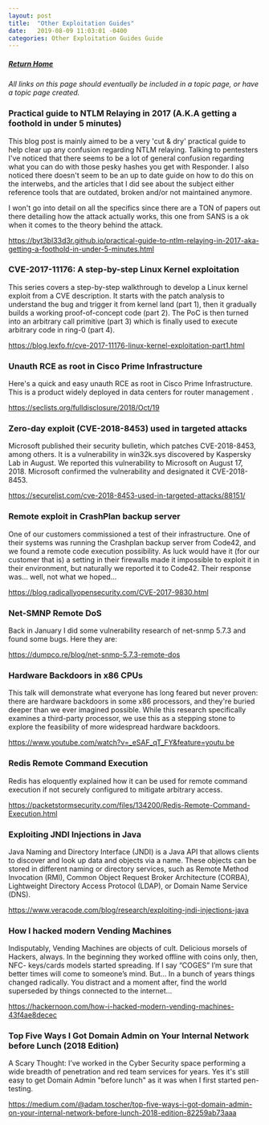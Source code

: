 ```yaml
---
layout: post
title:  "Other Exploitation Guides"
date:   2019-08-09 11:03:01 -0400
categories: Other Exploitation Guides Guide
---
```

##### [Return Home](https://thegetch.github.io/penetration/testing/resources/2019/08/09/Home/)


_All links on this page should eventually be included in a topic page, or have a topic page created._

### Practical guide to NTLM Relaying in 2017 (A.K.A getting a foothold in under 5 minutes)

This blog post is mainly aimed to be a very 'cut & dry' practical guide to help clear up any confusion regarding NTLM relaying. Talking to pentesters I've noticed that there seems to be a lot of general confusion regarding what you can do with those pesky hashes you get with Responder. I also noticed there doesn't seem to be an up to date guide on how to do this on the interwebs, and the articles that I did see about the subject either reference tools that are outdated, broken and/or not maintained anymore.

I won't go into detail on all the specifics since there are a TON of papers out there detailing how the attack actually works, this one from SANS is a ok when it comes to the theory behind the attack.
 
<https://byt3bl33d3r.github.io/practical-guide-to-ntlm-relaying-in-2017-aka-getting-a-foothold-in-under-5-minutes.html>

### CVE-2017-11176: A step-by-step Linux Kernel exploitation

This series covers a step-by-step walkthrough to develop a Linux kernel exploit from a CVE description. It starts with the patch analysis to understand the bug and trigger it from kernel land (part 1), then it gradually builds a working proof-of-concept code (part 2). The PoC is then turned into an arbitrary call primitive (part 3) which is finally used to execute arbitrary code in ring-0 (part 4).

<https://blog.lexfo.fr/cve-2017-11176-linux-kernel-exploitation-part1.html>

### Unauth RCE as root in Cisco Prime Infrastructure

Here's a quick and easy unauth RCE as root in Cisco Prime Infrastructure. This is a product widely deployed in data centers for router management .

<https://seclists.org/fulldisclosure/2018/Oct/19>

### Zero-day exploit (CVE-2018-8453) used in targeted attacks

Microsoft published their security bulletin, which patches CVE-2018-8453, among others. It is a vulnerability in win32k.sys discovered by Kaspersky Lab in August. We reported this vulnerability to Microsoft on August 17, 2018. Microsoft confirmed the vulnerability and designated it CVE-2018-8453.

<https://securelist.com/cve-2018-8453-used-in-targeted-attacks/88151/>

### Remote exploit in CrashPlan backup server

One of our customers commissioned a test of their infrastructure. One of their systems was running the Crashplan backup server from Code42, and we found a remote code execution possibility. As luck would have it (for our customer that is) a setting in their firewalls made it impossible to exploit it in their environment, but naturally we reported it to Code42. 
Their response was... well, not what we hoped...

<https://blog.radicallyopensecurity.com/CVE-2017-9830.html>

### Net-SMNP Remote DoS

Back in January I did some vulnerability research of net-snmp 5.7.3 and found some bugs. Here they are:

<https://dumpco.re/blog/net-snmp-5.7.3-remote-dos>

### Hardware Backdoors in x86 CPUs

This talk will demonstrate what everyone has long feared but never proven: there are hardware backdoors in some x86 processors, and they're buried deeper than we ever imagined possible. While this research specifically examines a third-party processor, we use this as a stepping stone to explore the feasibility of more widespread hardware backdoors.

<https://www.youtube.com/watch?v=_eSAF_qT_FY&feature=youtu.be>

### Redis Remote Command Execution

Redis has eloquently explained how it can be used for remote command execution if not securely configured to mitigate arbitrary access.

<https://packetstormsecurity.com/files/134200/Redis-Remote-Command-Execution.html>

### Exploiting JNDI Injections in Java

Java Naming and Directory Interface (JNDI) is a Java API that allows clients to discover and look up data and objects via a name. These objects can be stored in different naming or directory services, such as Remote Method Invocation (RMI), Common Object Request Broker Architecture (CORBA), Lightweight Directory Access Protocol (LDAP), or Domain Name Service (DNS).

<https://www.veracode.com/blog/research/exploiting-jndi-injections-java>

### How I hacked modern Vending Machines

Indisputably, Vending Machines are objects of cult. Delicious morsels of Hackers, always. In the beginning they worked offline with coins only, then, NFC- keys/cards models started spreading. If I say “COGES” I’m sure that better times will come to someone’s mind. But… In a bunch of years things changed radically. You distract and a moment after, find the world superseded by things connected to the internet…

<https://hackernoon.com/how-i-hacked-modern-vending-machines-43f4ae8decec>

### Top Five Ways I Got Domain Admin on Your Internal Network before Lunch (2018 Edition)

A Scary Thought: I’ve worked in the Cyber ​​Security space performing a wide breadth of penetration and red team services for years. Yes it's still easy to get Domain Admin "before lunch" as it was when I first started pen-testing.

<https://medium.com/@adam.toscher/top-five-ways-i-got-domain-admin-on-your-internal-network-before-lunch-2018-edition-82259ab73aaa>